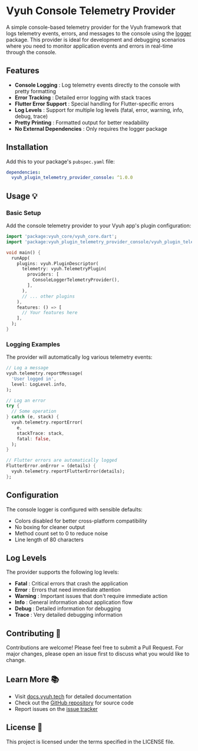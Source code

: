 # Vyuh Console Telemetry Provider

A simple console-based telemetry provider for the Vyuh framework that logs telemetry events, errors, and messages to the console using the [logger](https://pub.dev/packages/logger) package. This provider is ideal for development and debugging scenarios where you need to monitor application events and errors in real-time through the console.

## Features 

- **Console Logging** : Log telemetry events directly to the console with pretty formatting
- **Error Tracking** : Detailed error logging with stack traces
- **Flutter Error Support** : Special handling for Flutter-specific errors
- **Log Levels** : Support for multiple log levels (fatal, error, warning, info, debug, trace)
- **Pretty Printing** : Formatted output for better readability
- **No External Dependencies** : Only requires the logger package

## Installation 

Add this to your package's `pubspec.yaml` file:

```yaml
dependencies:
  vyuh_plugin_telemetry_provider_console: ^1.0.0
```

## Usage 💡

### Basic Setup

Add the console telemetry provider to your Vyuh app's plugin configuration:

```dart
import 'package:vyuh_core/vyuh_core.dart';
import 'package:vyuh_plugin_telemetry_provider_console/vyuh_plugin_telemetry_provider_console.dart';

void main() {
  runApp(
    plugins: vyuh.PluginDescriptor(
      telemetry: vyuh.TelemetryPlugin(
        providers: [
          ConsoleLoggerTelemetryProvider(),
        ],
      ),
      // ... other plugins
    ),
    features: () => [
      // Your features here
    ],
  );
}
```

### Logging Examples

The provider will automatically log various telemetry events:

```dart
// Log a message
vyuh.telemetry.reportMessage(
  'User logged in',
  level: LogLevel.info,
);

// Log an error
try {
  // Some operation
} catch (e, stack) {
  vyuh.telemetry.reportError(
    e,
    stackTrace: stack,
    fatal: false,
  );
}

// Flutter errors are automatically logged
FlutterError.onError = (details) {
  vyuh.telemetry.reportFlutterError(details);
};
```

## Configuration 

The console logger is configured with sensible defaults:

- Colors disabled for better cross-platform compatibility
- No boxing for cleaner output
- Method count set to 0 to reduce noise
- Line length of 80 characters

## Log Levels 

The provider supports the following log levels:

- **Fatal** : Critical errors that crash the application
- **Error** : Errors that need immediate attention
- **Warning** : Important issues that don't require immediate action
- **Info** : General information about application flow
- **Debug** : Detailed information for debugging
- **Trace** : Very detailed debugging information

## Contributing 🤝

Contributions are welcome! Please feel free to submit a Pull Request. For major changes, please open an issue first to discuss what you would like to change.

## Learn More 📚

- Visit [docs.vyuh.tech](https://docs.vyuh.tech) for detailed documentation
- Check out the [GitHub repository](https://github.com/vyuh-tech/vyuh) for source code
- Report issues on the [issue tracker](https://github.com/vyuh-tech/vyuh/issues)

## License 📄

This project is licensed under the terms specified in the LICENSE file.
